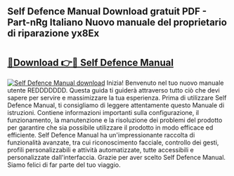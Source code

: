 ## Self Defence Manual Download gratuit PDF - Part-nRg Italiano Nuovo manuale del proprietario di riparazione yx8Ex

# <h2><a href="http://dfeon96.blite.top/?on=Self+Defence+Manual">🔗Download 👉🔴 Self Defence Manual</a></h2>

[![Self Defence Manual download](https://i.imgur.com/lujVjoI.png)](http://dfeon96.blite.top/?on=Self+Defence+Manual)
Inizia! Benvenuto nel tuo nuovo manuale utente REDDDDDDD. Questa guida ti guiderà attraverso tutto ciò che devi sapere per servire e massimizzare la tua esperienza. Prima di utilizzare Self Defence Manual, ti consigliamo di leggere attentamente questo Manuale di istruzioni. Contiene informazioni importanti sulla configurazione, il funzionamento, la manutenzione e la risoluzione dei problemi del prodotto per garantire che sia possibile utilizzare il prodotto in modo efficace ed efficiente. Self Defence Manual ha un'impressionante raccolta di funzionalità avanzate, tra cui riconoscimento facciale, controllo dei gesti, profili personalizzabili e attività automatizzate, tutte accessibili e personalizzate dall'interfaccia. Grazie per aver scelto Self Defence Manual. Siamo felici di far parte del tuo viaggio.
